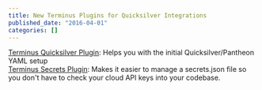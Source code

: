 ```yaml
---
title: New Terminus Plugins for Quicksilver Integrations
published_date: "2016-04-01"
categories: []
---
```

[Terminus Quicksilver Plugin](https://github.com/pantheon-systems/terminus-quicksilver-plugin): Helps you with the initial Quicksilver/Pantheon YAML setup  
[Terminus Secrets Plugin](https://github.com/pantheon-systems/terminus-secrets-plugin): Makes it easier to manage a secrets.json file so you don't have to check your cloud API keys into your codebase.
